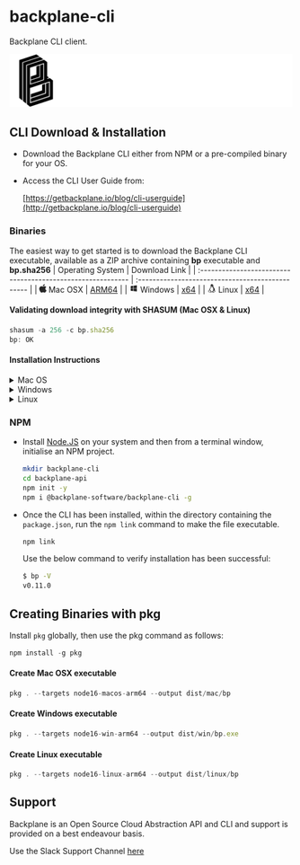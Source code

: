 # backplane-cli

Backplane CLI client.

![Backplane Logo](backplane-logo-black.svg)

## CLI Download & Installation

- Download the Backplane CLI either from NPM or a pre-compiled binary for your OS.

- Access the CLI User Guide from:

  [https://getbackplane.io/blog/cli-userguide](http://getbackplane.io/blog/cli-userguide)

### Binaries

The easiest way to get started is to download the Backplane CLI executable, available as a ZIP archive containing **bp** executable and **bp.sha256**
| Operating System | Download Link |
| :---------------------------------------------------------- | :----------------------------------------------- |
| <img  height="15" src="bin/assets/appleicon.svg" /> Mac OSX | [ARM64](https://getbackplane.io/cli/mac/bp.zip) |
| <img height="15" src="bin/assets/windows.svg" /> Windows | [x64](https://getbackplane.io/cli/windows/bp.zip) |
| <img height="15" src="bin/assets/tux.svg" /> Linux | [x64](https://getbackplane.io/cli/linux/bp.zip) |

#### Validating download integrity with SHASUM (Mac OSX & Linux)

```js
shasum -a 256 -c bp.sha256
bp: OK
```

#### Installation Instructions

<details>
    <summary>Mac OS</summary>

- **Download** [bp.zip](https://getbackplane.io/cli/mac/bp.zip)
<div class="rounded-lg bg-slate-100 p-3 ml-10 text-sm">
  <img src='/assets/warning.svg' class="inline-block m-0 w-8"/>
 If the Web Browser alerts that the bp.zip file is suspicious, allow the file
</div>

- Extract **bp.zip** by double-clicking on the file

<div class="rounded-lg bg-slate-100 p-3 ml-10 text-sm">
  <img src='/assets/warning.svg' class="inline-block m-0 w-8"/> Before you can run 'bp' for the first time, 'Right-click' on the extracted 'bp' file and select Open from the context menu and Accept any security warning that appears. A terminal window will open and execute the file. Close the terminal window. 
</div>

- Open **Terminal** and from the directory **bp** has been extracted to, run the following command to move the file to your executable path:

  ```bash
  sudo mv bp /usr/local/bin/
  ```

- To verify that **bp** is successfully installed, run:
  ```bash
  bp --version
  1.0.0
  ```

</details>

<details>
    <summary>Windows</summary>
    
- **Download** [bp.zip](/cli/windows/bp.zip)
- **Extract** contents to folder
    ```ps
    expand-archive bp.zip c:\backplane
    ```

- Add **bp.exe** file system environment path

  ```ps
  $newPath = "C:\backplane"
  $currentPath = [System.Environment]::GetEnvironmentVariable("Path", "Machine")
  [System.Environment]::SetEnvironmentVariable("Path", "$currentPath;$newPath", "Machine")
  ```

- **Verify** installation - To check if **bp.exe** is successfully installed, run:

  ```ps
  bp --version
  1.0.0
  ```

</details>

<details>
    <summary>Linux</summary>

- **Download** [bp.zip](/cli/linux/bp.zip)
- **Extract** executable from ZIP file.

  ```bash
  sudo apt install unzip
  unzip bp.zip
  ```

- Move the file to your executable path

  ```bash
  sudo mv ./bp /usr/local/bin/bp
  ```

- **Verify** installation to check that **bp** is successfully installed, run:

  ```bash
  bp --version
  1.0.0
  ```

</details>

### NPM

- Install [Node.JS](https://nodejs.org/en/download) on your system and then from a terminal window, initialise an NPM project.

  ```bash
  mkdir backplane-cli
  cd backplane-api
  npm init -y
  npm i @backplane-software/backplane-cli -g
  ```

- Once the CLI has been installed, within the directory containing the `package.json`, run the `npm link` command to make the file executable.

  ```bash
  npm link
  ```

  Use the below command to verify installation has been successful:

  ```bash
  $ bp -V
  v0.11.0
  ```

## Creating Binaries with pkg

Install `pkg` globally, then use the pkg command as follows:

```js
npm install -g pkg
```

#### Create Mac OSX executable

```js
pkg . --targets node16-macos-arm64 --output dist/mac/bp
```

#### Create Windows executable

```js
pkg . --targets node16-win-arm64 --output dist/win/bp.exe
```

#### Create Linux executable

```js
pkg . --targets node16-linux-arm64 --output dist/linux/bp
```

## Support

Backplane is an Open Source Cloud Abstraction API and CLI and support is provided on a best endeavour basis.

Use the Slack Support Channel [here](https://backplane-dev.slack.com/archives/C07CSJYU2QH)
